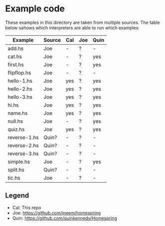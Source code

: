 # Example code

These examples in this directory are taken from multiple sources.
The table below sahows which interpreters are able to run which examples:

| Example      | Source   | Cal | Joe | Quin |
| ------------ | -------- | --- | --- | ---- |
| add.hs       | Joe      | -   | ?   | -    |
| cat.hs       | Joe      | -   | ?   | yes  |
| first.hs     | Joe      | -   | ?   | yes  |
| flipflop.hs  | Joe      | -   | ?   | -    |
| hello-1.hs   | Joe      | yes | ?   | yes  |
| hello-2.hs   | Joe      | yes | ?   | yes  |
| hello-3.hs   | Joe      | yes | ?   | yes  |
| hi.hs        | Joe      | yes | ?   | yes  |
| name.hs      | Joe      | yes | ?   | yes  |
| null.hs      | Joe      | -   | ?   | yes  |
| quiz.hs      | Joe      | yes | ?   | yes  |
| reverse-1.hs | Quin?    | -   | ?   | -    |
| reverse-2.hs | Quin?    | -   | ?   | -    |
| reverse-3.hs | Quin?    | -   | ?   | -    |
| simple.hs    | Joe      | -   | ?   | yes  |
| split.hs     | Quin?    | -   | ?   | -    |
| tic.hs       | Joe      | -   | ?   | -    |


## Legend

* Cal: This repo
* Joe: https://github.com/jneem/homespring
* Quin: https://github.com/quinkennedy/Homespring
